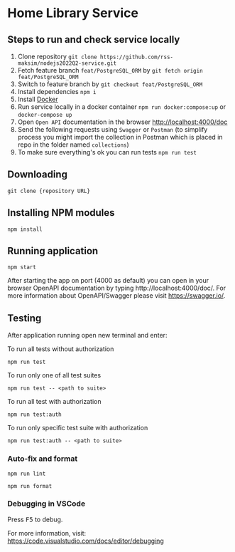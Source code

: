 
# Home Library Service

## Steps to run and check service locally

1. Clone repository `git clone https://github.com/rss-maksim/nodejs2022Q2-service.git`
2. Fetch feature branch `feat/PostgreSQL_ORM` by `git fetch origin feat/PostgreSQL_ORM`
3. Switch to feature branch by `git checkout feat/PostgreSQL_ORM`
4. Install dependencies `npm i`
5. Install [Docker](https://docs.docker.com/get-docker)
6. Run service locally in a docker container `npm run docker:compose:up` or `docker-compose up`
7. Open `Open API` documentation in the browser [http://localhost:4000/doc](http://localhost:4000/doc/)
8. Send the following requests using `Swagger` or `Postman` (to simplify process you might import the collection in Postman which is placed in repo in the folder named `collections`)
9. To make sure everything's ok you can run tests `npm run test`

## Downloading

```
git clone {repository URL}
```

## Installing NPM modules

```
npm install
```

## Running application

```
npm start
```

After starting the app on port (4000 as default) you can open
in your browser OpenAPI documentation by typing http://localhost:4000/doc/.
For more information about OpenAPI/Swagger please visit https://swagger.io/.

## Testing

After application running open new terminal and enter:

To run all tests without authorization

```
npm run test
```

To run only one of all test suites

```
npm run test -- <path to suite>
```

To run all test with authorization

```
npm run test:auth
```

To run only specific test suite with authorization

```
npm run test:auth -- <path to suite>
```

### Auto-fix and format

```
npm run lint
```

```
npm run format
```

### Debugging in VSCode

Press <kbd>F5</kbd> to debug.

For more information, visit: https://code.visualstudio.com/docs/editor/debugging

